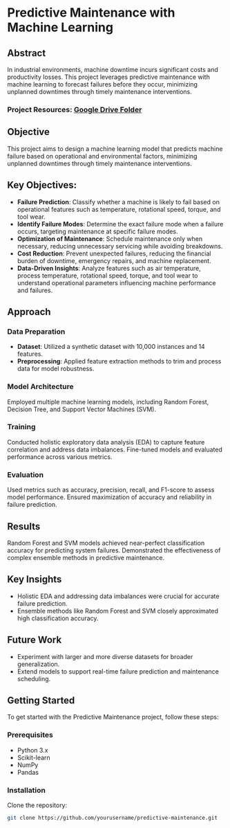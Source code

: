 # Predictive Maintenance with Machine Learning

## Abstract
In industrial environments, machine downtime incurs significant costs and productivity losses. This project leverages predictive maintenance with machine learning to forecast failures before they occur, minimizing unplanned downtimes through timely maintenance interventions.

### Project Resources: [Google Drive Folder](https://drive.google.com/drive/folders/1DU0DDQLojkH1XDAWVB0w80L2PMcG2KZI)

## Objective
This project aims to design a machine learning model that predicts machine failure based on operational and environmental factors, minimizing unplanned downtimes through timely maintenance interventions.

## Key Objectives:
- **Failure Prediction**: Classify whether a machine is likely to fail based on operational features such as temperature, rotational speed, torque, and tool wear.
- **Identify Failure Modes**: Determine the exact failure mode when a failure occurs, targeting maintenance at specific failure modes.
- **Optimization of Maintenance**: Schedule maintenance only when necessary, reducing unnecessary servicing while avoiding breakdowns.
- **Cost Reduction**: Prevent unexpected failures, reducing the financial burden of downtime, emergency repairs, and machine replacement.
- **Data-Driven Insights**: Analyze features such as air temperature, process temperature, rotational speed, torque, and tool wear to understand operational parameters influencing machine performance and failures.

## Approach
### Data Preparation
- **Dataset**: Utilized a synthetic dataset with 10,000 instances and 14 features.
- **Preprocessing**: Applied feature extraction methods to trim and process data for model robustness.

### Model Architecture
Employed multiple machine learning models, including Random Forest, Decision Tree, and Support Vector Machines (SVM).

### Training
Conducted holistic exploratory data analysis (EDA) to capture feature correlation and address data imbalances. Fine-tuned models and evaluated performance across various metrics.

### Evaluation
Used metrics such as accuracy, precision, recall, and F1-score to assess model performance. Ensured maximization of accuracy and reliability in failure prediction.

## Results
Random Forest and SVM models achieved near-perfect classification accuracy for predicting system failures. Demonstrated the effectiveness of complex ensemble methods in predictive maintenance.

## Key Insights
- Holistic EDA and addressing data imbalances were crucial for accurate failure prediction.
- Ensemble methods like Random Forest and SVM closely approximated high classification accuracy.

## Future Work
- Experiment with larger and more diverse datasets for broader generalization.
- Extend models to support real-time failure prediction and maintenance scheduling.

## Getting Started
To get started with the Predictive Maintenance project, follow these steps:

### Prerequisites
- Python 3.x
- Scikit-learn
- NumPy
- Pandas

### Installation
Clone the repository:
```bash
git clone https://github.com/yourusername/predictive-maintenance.git
